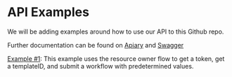 # API Examples

We will be adding examples around how to use our API to this Github repo.

Further documentation can be found on [Apiary](http://docs.thinksmart1.apiary.io/) and [Swagger](https://demo.tap.thinksmart.com/prod/api/swagger/ui/index)

[Example #1](https://github.com/ThinkSmart/API_Examples/blob/master/submit.py): This example uses the resource owner flow to get a token, get a templateID, and submit a workflow with predetermined values.